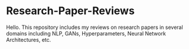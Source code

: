 # Research-Paper-Reviews <br>
Hello. This repository includes my reviews on research papers in several domains including NLP, GANs, Hyperparameters, Neural Network Architectures, etc.
